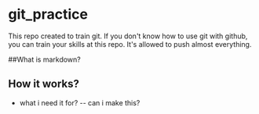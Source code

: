 # git_practice

This repo created to train git. If you don't know how to use git with github, you can train your skills at this repo. It's allowed to push almost everything.

##What is markdown?
## How it works?
- what i need it for?
-- can i make this?
